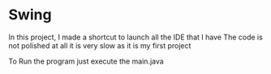 # Swing
In this project, I made a shortcut to launch all the IDE that I have The code is not polished at all it is very slow as it is my first project

To Run the program just execute the main.java

